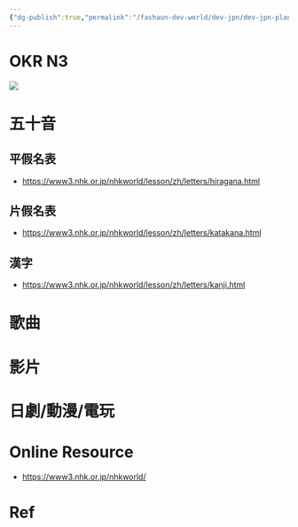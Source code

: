 ```yaml
---
{"dg-publish":true,"permalink":"/fashaun-dev-world/dev-jpn/dev-jpn-plan/","noteIcon":""}
---
```





# OKR N3 

![](/img/user/fashaun-dev-world/attachments/DevJPN_Level.png)



# 五十音
## 平假名表
- https://www3.nhk.or.jp/nhkworld/lesson/zh/letters/hiragana.html

## 片假名表
- https://www3.nhk.or.jp/nhkworld/lesson/zh/letters/katakana.html

## 漢字
- https://www3.nhk.or.jp/nhkworld/lesson/zh/letters/kanji.html


# 歌曲

# 影片
# 日劇/動漫/電玩

# Online Resource
- https://www3.nhk.or.jp/nhkworld/

# Ref